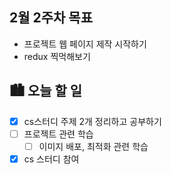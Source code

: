 ## 2월 2주차 목표

- 프로젝트 웹 페이지 제작 시작하기
- redux 찍먹해보기

## 🏙️ 오늘 할 일

- [x] cs스터디 주제 2개 정리하고 공부하기
- [ ] 프로젝트 관련 학습
  - [ ] 이미지 배포, 최적화 관련 학습
- [x] cs 스터디 참여
